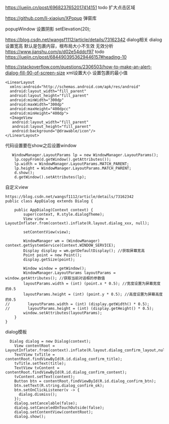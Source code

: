 
https://juejin.cn/post/6968237652017414151  todo 扩大点击区域

https://github.com/li-xiaojun/XPopup 弹窗库

popupWindow
设置阴影
setElevation(20);

https://blog.csdn.net/wangsf1112/article/details/73162342
dialog相关
dialog设置宽高   默认是包裹内容，根布局大小不生效
无效分析  https://www.jianshu.com/p/d02e54ddcf97  todo
https://juejin.cn/post/6844903953629446157#heading-10


https://stackoverflow.com/questions/2306503/how-to-make-an-alert-dialog-fill-90-of-screen-size
xml设置大小  设置包裹的最小值
```
<LinearLayout
  xmlns:android="http://schemas.android.com/apk/res/android"
  android:layout_width="fill_parent"
  android:layout_height="fill_parent"
  android:minWidth="300dp" 
  android:maxWidth="300dp"
  android:maxHeight="400dpcc"
  android:minHeight="400dp">
  <ImageView
   android:layout_width="fill_parent"
   android:layout_height="fill_parent"
   android:background="@drawable/icon"/>
</LinearLayout>
```
代码设置要在show之后设置window
```
   WindowManager.LayoutParams lp = new WindowManager.LayoutParams();
    lp.copyFrom(d.getWindow().getAttributes());
    lp.width = WindowManager.LayoutParams.MATCH_PARENT;
    lp.height = WindowManager.LayoutParams.MATCH_PARENT;
    d.show();
    d.getWindow().setAttributes(lp);
```
自定义view
```
https://blog.csdn.net/wangsf1112/article/details/73162342
public class AppDialog extends Dialog {

    public AppDialog(Context context) {
        super(context, R.style.dialogTheme);
        View view = LayoutInflater.from(context).inflate(R.layout.dialog_xxx, null);

        setContentView(view);

        WindowManager wm = (WindowManager) context.getSystemService(Context.WINDOW_SERVICE);
        Display display = wm.getDefaultDisplay(); //获取屏幕宽高
        Point point = new Point();
        display.getSize(point);

        Window window = getWindow();
        WindowManager.LayoutParams layoutParams = window.getAttributes(); //获取当前对话框的参数值
        layoutParams.width = (int) (point.x * 0.5); //宽度设置为屏幕宽度的0.5
        layoutParams.height = (int) (point.y * 0.5); //高度设置为屏幕高度的0.5
//        layoutParams.width = (int) (display.getWidth() * 0.5);
//        layoutParams.height = (int) (display.getHeight() * 0.5);
        window.setAttributes(layoutParams);
    }
}
```

dialog模板
```
  Dialog dialog = new Dialog(context);
    View contentRoot = LayoutInflater.from(context).inflate(R.layout.dialog_confirm_layout,null);
    TextView tvTitle = contentRoot.findViewById(R.id.dialog_confirm_title);
    tvTitle.setText(title);
    TextView tvContent = contentRoot.findViewById(R.id.dialog_confirm_content);
    tvContent.setText(content);
    Button btn = contentRoot.findViewById(R.id.dialog_confirm_btn);
    btn.setText(R.string.dialog_confirm_ok);
    btn.setOnClickListener(v -> {
      dialog.dismiss();
    });
    dialog.setCancelable(false);
    dialog.setCanceledOnTouchOutside(false);
    dialog.setContentView(contentRoot);
    dialog.show();
```

